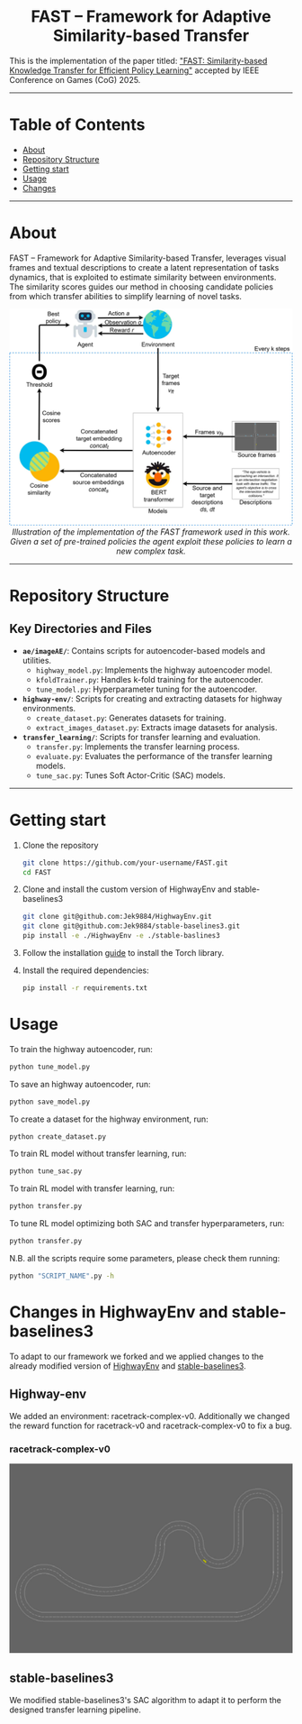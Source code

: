 <div align="center">
  <h1 align="center">FAST – Framework for Adaptive Similarity-based Transfer</h1>
</div>

This is the implementation of the paper titled: ["FAST: Similarity-based Knowledge Transfer for Efficient Policy Learning"]() accepted by IEEE Conference on Games (CoG) 2025.

---

# Table of Contents
- [About](#about)
- [Repository Structure](#repository-structure)
- [Getting start](#getting-start)
- [Usage](#usage)
- [Changes](#changes-in-highwayenv-and-stable-baselines3)

---

# About
FAST – Framework for Adaptive Similarity-based Transfer, leverages visual frames and textual descriptions to create a latent representation of tasks dynamics, that is exploited to estimate similarity between environments. The similarity scores guides our method in choosing candidate policies from which transfer abilities to simplify learning of novel tasks.

 <p align="center">
  <img src="images/FAST_schema.jpg" alt="FAST_schema" /><br />
  <em>Illustration of the implementation of the FAST framework used in this work. Given a set of pre-trained policies the agent exploit these policies to learn a new complex task.</em>
</p>

---

# Repository Structure

## Key Directories and Files
- **`ae/imageAE/`**: Contains scripts for autoencoder-based models and utilities.
  - `highway_model.py`: Implements the highway autoencoder model.
  - `kfoldTrainer.py`: Handles k-fold training for the autoencoder.
  - `tune_model.py`: Hyperparameter tuning for the autoencoder.
- **`highway-env/`**: Scripts for creating and extracting datasets for highway environments.
  - `create_dataset.py`: Generates datasets for training.
  - `extract_images_dataset.py`: Extracts image datasets for analysis.
- **`transfer_learning/`**: Scripts for transfer learning and evaluation.
  - `transfer.py`: Implements the transfer learning process.
  - `evaluate.py`: Evaluates the performance of the transfer learning models.
  - `tune_sac.py`: Tunes Soft Actor-Critic (SAC) models.

---

# Getting start

1. Clone the repository
   ```bash
   git clone https://github.com/your-username/FAST.git
   cd FAST
   ```

2. Clone and install the custom version of HighwayEnv and stable-baselines3
    ```bash
    git clone git@github.com:Jek9884/HighwayEnv.git
    git clone git@github.com:Jek9884/stable-baselines3.git
    pip install -e ./HighwayEnv -e ./stable-baslines3
    ```

3. Follow the installation [guide](https://pytorch.org/get-started/locally/) to install the Torch library.

4. Install the required dependencies:
    ```bash
    pip install -r requirements.txt
    ```

# Usage
To train the highway autoencoder, run:
   ```bash
   python tune_model.py
   ```

To save an highway autoencoder, run:
   ```bash
   python save_model.py
   ```

To create a dataset for the highway environment, run:
   ```bash
   python create_dataset.py
   ```

To train RL model without transfer learning, run:

   ```bash
   python tune_sac.py
   ```

To train RL model with transfer learning, run:

   ```bash
   python transfer.py
   ```

To tune RL model optimizing both SAC and transfer hyperparameters, run:

   ```bash
   python transfer.py
   ```

N.B. all the scripts require some parameters, please check them running:

   ```bash
   python "SCRIPT_NAME".py -h
   ```

# Changes in HighwayEnv and stable-baselines3
To adapt to our framework we forked and we applied changes to the already modified version of [HighwayEnv](https://github.com/xiaoli98/HighwayEnv) and [stable-baselines3](https://github.com/xiaoli98/stable-baselines3).

## Highway-env
We added an environment: racetrack-complex-v0. Additionally we changed the reward function for racetrack-v0 and racetrack-complex-v0 to fix a bug.

### racetrack-complex-v0
 <p align="center">
  <img src="images/complex_racetrack.jpg" alt="racetrack-complex-v0" /><br />
</p>

## stable-baselines3
We modified stable-baselines3's SAC algorithm to adapt it to perform the designed transfer learning pipeline.

